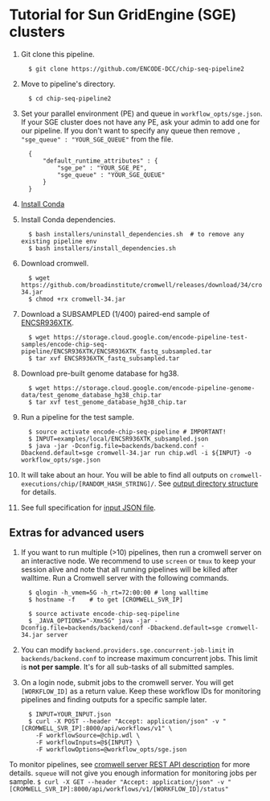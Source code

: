 Tutorial for Sun GridEngine (SGE) clusters
==========================================

1. Git clone this pipeline.
    ```
      $ git clone https://github.com/ENCODE-DCC/chip-seq-pipeline2
    ```

2. Move to pipeline's directory.
    ```
      $ cd chip-seq-pipeline2
    ```

3. Set your parallel environment (PE) and queue in `workflow_opts/sge.json`. If your SGE cluster does not have any PE, ask your admin to add one for our pipeline. If you don't want to specify any queue then remove `, "sge_queue" : "YOUR_SGE_QUEUE"` from the file.
    ```
      {
          "default_runtime_attributes" : {
              "sge_pe" : "YOUR_SGE_PE",
              "sge_queue" : "YOUR_SGE_QUEUE"
          }
      }
    ```

4. [Install Conda](https://conda.io/miniconda.html)

5. Install Conda dependencies.
    ```
      $ bash installers/uninstall_dependencies.sh  # to remove any existing pipeline env
      $ bash installers/install_dependencies.sh
    ```

6. Download cromwell.
    ```
      $ wget https://github.com/broadinstitute/cromwell/releases/download/34/cromwell-34.jar
      $ chmod +rx cromwell-34.jar
    ```

7. Download a SUBSAMPLED (1/400) paired-end sample of [ENCSR936XTK](https://www.encodeproject.org/experiments/ENCSR936XTK/).
    ```
      $ wget https://storage.cloud.google.com/encode-pipeline-test-samples/encode-chip-seq-pipeline/ENCSR936XTK/ENCSR936XTK_fastq_subsampled.tar
      $ tar xvf ENCSR936XTK_fastq_subsampled.tar
    ```

8. Download pre-built genome database for hg38.
    ```
      $ wget https://storage.cloud.google.com/encode-pipeline-genome-data/test_genome_database_hg38_chip.tar
      $ tar xvf test_genome_database_hg38_chip.tar
    ```

9. Run a pipeline for the test sample.
    ```
      $ source activate encode-chip-seq-pipeline # IMPORTANT!
      $ INPUT=examples/local/ENCSR936XTK_subsampled.json
      $ java -jar -Dconfig.file=backends/backend.conf -Dbackend.default=sge cromwell-34.jar run chip.wdl -i ${INPUT} -o workflow_opts/sge.json
    ```

10. It will take about an hour. You will be able to find all outputs on `cromwell-executions/chip/[RANDOM_HASH_STRING]/`. See [output directory structure](output.md) for details.

11. See full specification for [input JSON file](input.md).

## Extras for advanced users

1. If you want to run multiple (>10) pipelines, then run a cromwell server on an interactive node. We recommend to use `screen` or `tmux` to keep your session alive and note that all running pipelines will be killed after walltime. Run a Cromwell server with the following commands.
    ```
      $ qlogin -h_vmem=5G -h_rt=72:00:00 # long walltime      
      $ hostname -f    # to get [CROMWELL_SVR_IP]

      $ source activate encode-chip-seq-pipeline
      $ _JAVA_OPTIONS="-Xmx5G" java -jar -Dconfig.file=backends/backend/conf -Dbackend.default=sge cromwell-34.jar server
    ```

2. You can modify `backend.providers.sge.concurrent-job-limit` in `backends/backend.conf` to increase maximum concurrent jobs. This limit is **not per sample**. It's for all sub-tasks of all submitted samples.

3. On a login node, submit jobs to the cromwell server. You will get `[WORKFLOW_ID]` as a return value. Keep these workflow IDs for monitoring pipelines and finding outputs for a specific sample later.  
    ```  
      $ INPUT=YOUR_INPUT.json
      $ curl -X POST --header "Accept: application/json" -v "[CROMWELL_SVR_IP]:8000/api/workflows/v1" \
        -F workflowSource=@chip.wdl \
        -F workflowInputs=@${INPUT} \
        -F workflowOptions=@workflow_opts/sge.json
    ```

  To monitor pipelines, see [cromwell server REST API description](http://cromwell.readthedocs.io/en/develop/api/RESTAPI/#cromwell-server-rest-api>) for more details. `squeue` will not give you enough information for monitoring jobs per sample.
    ```
      $ curl -X GET --header "Accept: application/json" -v "[CROMWELL_SVR_IP]:8000/api/workflows/v1/[WORKFLOW_ID]/status"
    ```
